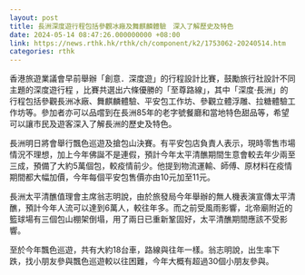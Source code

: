 ```yaml
---
layout: post
title: 長洲深度遊行程包括參觀冰廠及舞麒麟體驗　深入了解歷史及特色
date: 2024-05-14 08:47:26.000000000 +08:00
link: https://news.rthk.hk/rthk/ch/component/k2/1753062-20240514.htm
categories: rthk
---
```


香港旅遊業議會早前舉辦「創意．深度遊」的行程設計比賽，鼓勵旅行社設計不同主題的深度遊行程 ，比賽共選出六條優勝的「至尊路線」，其中「深度‧長洲」的行程包括參觀長洲冰廠、舞麒麟體驗、平安包工作坊、參觀立體浮雕、拉糖體驗工作坊等。參加者亦可以品嚐到在長洲85年的老字號餐廳和當地特色甜品等，希望可以讓市民及遊客深入了解長洲的歷史及特色。

長洲明日將會舉行飄色巡遊及搶包山決賽。有平安包店負責人表示，現時零售市場情況不理想，加上今年佛誕不是連假，預計今年太平清醮期間生意會較去年少兩至三成，預備了大約5萬個包，較疫情前少。他提到物流運輸、師傅、原材料在疫情期間都大幅加價，今年每個平安包售價亦由10元加至11元。

長洲太平清醮值理會主席翁志明說，由於旅發局今年舉辦的無人機表演宣傳太平清醮，預計今年人流可以達到6萬人，較往年多。而之前受風雨影響，北帝廟附近的籃球場有三個包山棚架倒塌，用了兩日已重新鞏固好，太平清醮期間應該不受影響。

至於今年飄色巡遊，共有大約18台車，路線與往年一樣。翁志明說，出生率下跌，找小朋友參與飄色巡遊較以往困難，今年大概有超過30個小朋友參與。
